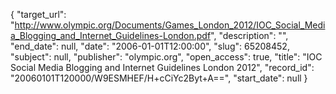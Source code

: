 {
  "target_url": "http://www.olympic.org/Documents/Games_London_2012/IOC_Social_Media_Blogging_and_Internet_Guidelines-London.pdf", 
  "description": "", 
  "end_date": null, 
  "date": "2006-01-01T12:00:00", 
  "slug": 65208452, 
  "subject": null, 
  "publisher": "olympic.org", 
  "open_access": true, 
  "title": "IOC Social Media Blogging and Internet Guidelines London 2012", 
  "record_id": "20060101T120000/W9ESMHEF/H+cCiYc2Byt+A==", 
  "start_date": null
}

